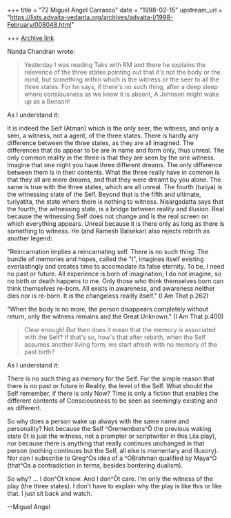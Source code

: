 +++
title = "72 Miguel Angel Carrasco"
date = "1998-02-15"
upstream_url = "https://lists.advaita-vedanta.org/archives/advaita-l/1998-February/008048.html"

+++
[Archive link](https://lists.advaita-vedanta.org/archives/advaita-l/1998-February/008048.html)

Nanda Chandran wrote:

>Yesterday I was reading Taks with RM and there he explains the relevence
of the three states pointing out that it's not the body or the mind, but
something within which is the witness or the seer to all the three states.
For he says, if there's no such thing, after a deep sleep where
consiousness as we know it is absent, A Johnson might wake up as a  Benson!
>

As I understand it:

It is indeed the Self (Atman) which is the only seer, the witness, and only
a seer, a witness, not a agent, of the three states. There is hardly any
difference between the three states, as they are all imagined. The
differences that do appear to be are in name and form only, thus unreal.
The only common reality in the three is that they are seen by the one
witness. Imagine that one night you have three different dreams. The only
difference between them is in their contents. What the three really have in
common is that they all are mere dreams, and that they were dreamt by you
alone. The same is true with the three states, which are all unreal. The
fourth (turiya) is the witnessing state of the Self. Beyond that is the
fifth and ultimate, turiyatita, the state where there is nothing to
witness. Nisargadatta says that the fourth, the witnessing state, is a
bridge between reality and illusion. Real because the witnessing Self does
not change and is the real screen on which everything appears. Unreal
because it is there only as long as there is something to witness. He (and
Ramesh Balsekar) also rejects rebirth as another legend:

"Reincarnation implies a reincarnating self. There is no such thing. The
bundle of memories and hopes, called the "I", imagines itself existing
everlastingly and creates time to accomodate its false eternity. To be, I
need no past or future. All experience is born of imagination; I do not
imagine, so no birth or death happens to me. Only those who think
themselves born can think themselves re-born. All exists in awareness, and
awareness neither dies nor is re-born. It is the changeless reality
itself."  (I Am That p.262)

"When the body is no more, the person disappears completely without return,
only the witness remains and the Great Unknown."  (I Am That p.400)

>Clear enough! But then does it mean that the memory is associated with the
Self? If that's so, how's that after rebirth, when the Self assumes another
living form, we start afresh with no memory of the past birth?

As I understand it:

There is no such thing as memory for the Self. For the simple reason that
there is no past or future in Reality, the level of the Self. What should
the Self remember, if there is only Now? Time is only a fiction that
enables the different contents of Consciousness to be seen as seemingly
existing and as different.

So why does a person wake up always with the same name and personality? Not
because the Self ^Óremembers^Ô the previous waking state (It is just the
witness, not a prompter or scriptwriter in this Lila play), nor because
there is anything that really continues unchanged in that person (nothing
continues but the Self, all else is momentary and illusory). Nor can I
subscribe to Greg^Òs idea of a ^ÓBrahman qualified by Maya^Ô (that^Òs a
contradiction in terms, besides bordering dualism).

So why? ... I don^Òt know. And I don^Òt care. I'm only the witness of the
play (the three states). I don't have to explain why the play is like this
or like that. I just sit back and watch.

--Miguel Angel

